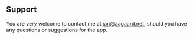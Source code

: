 ## Support

You are very welcome to contact me at [jan@aagaard.net](mailto:jan@aagaard.net), should you have any questions or suggestions for the app.
